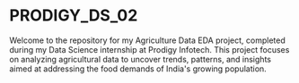 # PRODIGY_DS_02
Welcome to the repository for my Agriculture Data EDA project, completed during my Data Science internship at Prodigy Infotech. This project focuses on analyzing agricultural data to uncover trends, patterns, and insights aimed at addressing the food demands of India's growing population.
